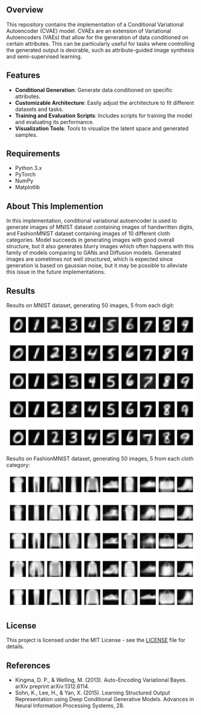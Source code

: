 ## Overview

This repository contains the implementation of a Conditional Variational Autoencoder (CVAE) model. CVAEs are an extension of Variational Autoencoders (VAEs) that allow for the generation of data conditioned on certain attributes. This can be particularly useful for tasks where controlling the generated output is desirable, such as attribute-guided image synthesis and semi-supervised learning.

## Features

- **Conditional Generation**: Generate data conditioned on specific attributes.
- **Customizable Architecture**: Easily adjust the architecture to fit different datasets and tasks.
- **Training and Evaluation Scripts**: Includes scripts for training the model and evaluating its performance.
- **Visualization Tools**: Tools to visualize the latent space and generated samples.

## Requirements

- Python 3.x
- PyTorch
- NumPy
- Matplotlib

## About This Implemention

In this implementation, conditional variational autoencoder is used to generate images of MNIST dataset containing images of handwritten digits, and FashionMNIST dataset containing images of 10 different cloth categories. Model succeeds in generating images with good overall structure, but it also generates blurry images which often happens with this family of models comparing to GANs and Diffusion models. Generated images are sometimes not well structured, which is expected since generation is based on gaussian noise, but it may be possible to alleviate this issue in the future implementations.

## Results

Results on MNIST dataset, generating 50 images, 5 from each digit:

![MNIST results](results/results-MNIST.png)

Results on FashionMNIST dataset, generating 50 images, 5 from each cloth category:

![FasionMNIST results](results/results-FashionMNIST.png)

## License

This project is licensed under the MIT License - see the [LICENSE](LICENSE) file for details.


## References

- Kingma, D. P., & Welling, M. (2013). Auto-Encoding Variational Bayes. arXiv preprint arXiv:1312.6114.
- Sohn, K., Lee, H., & Yan, X. (2015). Learning Structured Output Representation using Deep Conditional Generative Models. Advances in Neural Information Processing Systems, 28.
